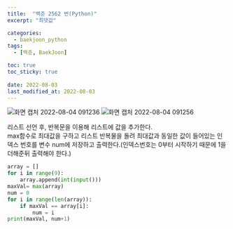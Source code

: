 ```yaml
---
title:  "백준 2562 번(Python)"
excerpt: "최댓값"

categories:
  - baekjoon_python
tags:
  - [백준, BaekJoon]

toc: true
toc_sticky: true
 
date: 2022-08-03
last_modified_at: 2022-08-03
---
```


![화면 캡처 2022-08-04 091236](https://user-images.githubusercontent.com/106606698/182736352-634b7f6d-efc8-456d-876e-e4b9fbeab511.png)
![화면 캡처 2022-08-04 091256](https://user-images.githubusercontent.com/106606698/182736357-cee2f33a-e344-4fc4-ae7a-2e4f8fd78837.png)
 
리스트 선언 후, 반복문을 이용해 리스트에 값을 추가한다.  
max함수로 최대값을 구하고 리스트 반복물을 돌려 최대값과 동일한 값이 들어있는 인덱스 번호를 변수 num에 저장하고 출력한다.(인덱스번호는 0부터 시작하기 때문에 1을 더해준뒤 출력해야 한다.)  
  
```python
array = []
for i in range(9):
    array.append(int(input()))    
maxVal= max(array)
num = 0
for i in range(len(array)):
    if maxVal == array[i]:
        num = i        
print(maxVal, num+1)
```